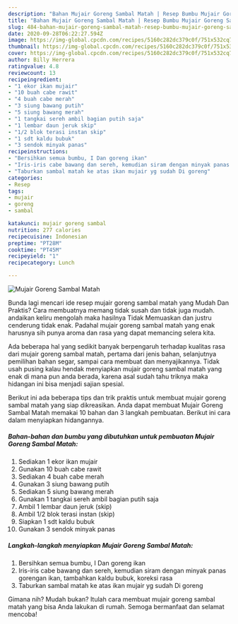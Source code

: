 ```yaml
---
description: "Bahan Mujair Goreng Sambal Matah | Resep Bumbu Mujair Goreng Sambal Matah Yang Sempurna"
title: "Bahan Mujair Goreng Sambal Matah | Resep Bumbu Mujair Goreng Sambal Matah Yang Sempurna"
slug: 484-bahan-mujair-goreng-sambal-matah-resep-bumbu-mujair-goreng-sambal-matah-yang-sempurna
date: 2020-09-28T06:22:27.594Z
image: https://img-global.cpcdn.com/recipes/5160c282dc379c0f/751x532cq70/mujair-goreng-sambal-matah-foto-resep-utama.jpg
thumbnail: https://img-global.cpcdn.com/recipes/5160c282dc379c0f/751x532cq70/mujair-goreng-sambal-matah-foto-resep-utama.jpg
cover: https://img-global.cpcdn.com/recipes/5160c282dc379c0f/751x532cq70/mujair-goreng-sambal-matah-foto-resep-utama.jpg
author: Billy Herrera
ratingvalue: 4.8
reviewcount: 13
recipeingredient:
- "1 ekor ikan mujair"
- "10 buah cabe rawit"
- "4 buah cabe merah"
- "3 siung bawang putih"
- "5 siung bawang merah"
- "1 tangkai sereh ambil bagian putih saja"
- "1 lembar daun jeruk skip"
- "1/2 blok terasi instan skip"
- "1 sdt kaldu bubuk"
- "3 sendok minyak panas"
recipeinstructions:
- "Bersihkan semua bumbu, I Dan goreng ikan"
- "Iris-iris cabe bawang dan sereh, kemudian siram dengan minyak panas gorengan ikan, tambahkan kaldu bubuk, koreksi rasa"
- "Taburkan sambal matah ke atas ikan mujair yg sudah Di goreng"
categories:
- Resep
tags:
- mujair
- goreng
- sambal

katakunci: mujair goreng sambal 
nutrition: 277 calories
recipecuisine: Indonesian
preptime: "PT28M"
cooktime: "PT45M"
recipeyield: "1"
recipecategory: Lunch

---
```



![Mujair Goreng Sambal Matah](https://img-global.cpcdn.com/recipes/5160c282dc379c0f/751x532cq70/mujair-goreng-sambal-matah-foto-resep-utama.jpg)

Bunda lagi mencari ide resep mujair goreng sambal matah yang Mudah Dan Praktis? Cara membuatnya memang tidak susah dan tidak juga mudah. andaikan keliru mengolah maka hasilnya Tidak Memuaskan dan justru cenderung tidak enak. Padahal mujair goreng sambal matah yang enak harusnya sih punya aroma dan rasa yang dapat memancing selera kita.

Ada beberapa hal yang sedikit banyak berpengaruh terhadap kualitas rasa dari mujair goreng sambal matah, pertama dari jenis bahan, selanjutnya pemilihan bahan segar, sampai cara membuat dan menyajikannya. Tidak usah pusing kalau hendak menyiapkan mujair goreng sambal matah yang enak di mana pun anda berada, karena asal sudah tahu triknya maka hidangan ini bisa menjadi sajian spesial.




Berikut ini ada beberapa tips dan trik praktis untuk membuat mujair goreng sambal matah yang siap dikreasikan. Anda dapat membuat Mujair Goreng Sambal Matah memakai 10 bahan dan 3 langkah pembuatan. Berikut ini cara dalam menyiapkan hidangannya.

<!--inarticleads1-->

##### Bahan-bahan dan bumbu yang dibutuhkan untuk pembuatan Mujair Goreng Sambal Matah:

1. Sediakan 1 ekor ikan mujair
1. Gunakan 10 buah cabe rawit
1. Sediakan 4 buah cabe merah
1. Gunakan 3 siung bawang putih
1. Sediakan 5 siung bawang merah
1. Gunakan 1 tangkai sereh ambil bagian putih saja
1. Ambil 1 lembar daun jeruk (skip)
1. Ambil 1/2 blok terasi instan (skip)
1. Siapkan 1 sdt kaldu bubuk
1. Gunakan 3 sendok minyak panas




<!--inarticleads2-->

##### Langkah-langkah menyiapkan Mujair Goreng Sambal Matah:

1. Bersihkan semua bumbu, I Dan goreng ikan
1. Iris-iris cabe bawang dan sereh, kemudian siram dengan minyak panas gorengan ikan, tambahkan kaldu bubuk, koreksi rasa
1. Taburkan sambal matah ke atas ikan mujair yg sudah Di goreng




Gimana nih? Mudah bukan? Itulah cara membuat mujair goreng sambal matah yang bisa Anda lakukan di rumah. Semoga bermanfaat dan selamat mencoba!
